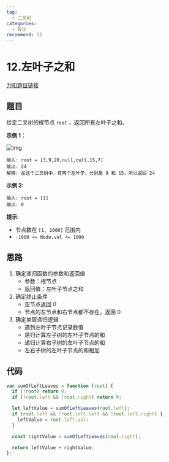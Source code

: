 ```yaml
---
tag:
  - 二叉树
categories:
  - 算法
recommend: 12
---
```


# 12.左叶子之和

[力扣题目链接](https://leetcode.cn/problems/sum-of-left-leaves/)

## 题目

给定二叉树的根节点 `root` ，返回所有左叶子之和。

**示例 1：**

![img](https://assets.leetcode.com/uploads/2021/04/08/leftsum-tree.jpg)

```
输入: root = [3,9,20,null,null,15,7]
输出: 24
解释: 在这个二叉树中，有两个左叶子，分别是 9 和 15，所以返回 24
```

**示例 2:**

```
输入: root = [1]
输出: 0
```

**提示:**

- 节点数在 `[1, 1000]` 范围内
- `-1000 <= Node.val <= 1000`

## 思路

1. 确定递归函数的参数和返回值
   - 参数：根节点
   - 返回值：左叶子节点之和
2. 确定终止条件
   - 空节点返回 0
   - 节点的左节点和右节点都不存在，返回 0
3. 确定单层递归逻辑
   - 遇到左叶子节点记录数值
   - 递归计算左子树的左叶子节点的和
   - 递归计算右子树的左叶子节点的和
   - 左右子树的左叶子节点的和相加

## 代码

```js
var sumOfLeftLeaves = function (root) {
  if (!root) return 0;
  if (!root.left && !root.right) return 0;

  let leftValue = sumOfLeftLeaves(root.left);
  if (root.left && !root.left.left && !root.left.right) {
    leftValue = root.left.val;
  }

  const rightValue = sumOfLeftLeaves(root.right);

  return leftValue + rightValue;
};
```

